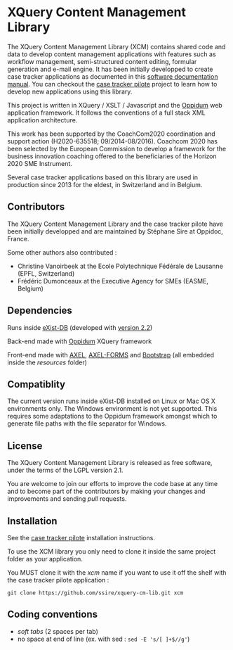 XQuery Content Management Library
=======

The XQuery Content Management Library (XCM) contains shared code and data to develop content management applications with features such as workflow management, semi-structured content editing, formular generation and e-mail engine. It has been initially developped to create case tracker applications as documented in this [software documentation manual](https://github.com/ssire/case-tracker-manual). You can checkout the [case tracker pilote](https://github.com/ssire/case-tracker-pilote) project to learn how to develop new applications using this library.

This project is written in XQuery / XSLT / Javascript and the [Oppidum](https://github.com/ssire/oppidum) web application framework. It follows the conventions of a full stack XML application architecture.

This work has been supported by the CoachCom2020 coordination and support action (H2020-635518; 09/2014-08/2016). Coachcom 2020 has been selected by the European Commission to develop a framework for the business innovation coaching offered to the beneficiaries of the Horizon 2020 SME Instrument.

Several case tracker applications based on this library are used in production since 2013 for the eldest, in Switzerland and in Belgium.

Contributors
---------

The XQuery Content Management Library and the case tracker pilote have been initially developped and are maintained by Stéphane Sire at Oppidoc, France.

Some other authors also contributed :

* Christine Vanoirbeek at the Ecole Polytechnique Fédérale de Lausanne (EPFL, Switzerland)
* Frédéric Dumonceaux at the Executive Agency for SMEs (EASME, Belgium)

Dependencies
----------

Runs inside [eXist-DB](http://exist-db.org/) (developed with [version 2.2](https://bintray.com/existdb/releases/exist))

Back-end made with [Oppidum](https://www.github.com/ssire/oppidum/) XQuery framework

Front-end made with [AXEL](http://ssire.github.io/axel/), [AXEL-FORMS](http://ssire.github.io/axel/) and [Bootstrap](http://twitter.github.io/bootstrap/) (all embedded inside the *resources* folder)

Compatiblity
----------

The current version runs inside eXist-DB installed on Linux or Mac OS X environments only. The Windows environment is not yet supported. This requires some adaptations to the Oppidum framework amongst which to generate file paths with the file separator for Windows.

License
-------

The XQuery Content Management Library is released as free software, under the terms of the LGPL version 2.1.

You are welcome to join our efforts to improve the code base at any time and to become part of the contributors by making your changes and improvements and sending *pull* requests.

Installation
------------

See the [case tracker pilote](https://github.com/ssire/case-tracker-pilote) installation instructions. 

To use the XCM library you only need to clone it inside the same project folder as your application.

You MUST clone it with the *xcm* name if you want to use it off the shelf with the case tracker pilote application :

    git clone https://github.com/ssire/xquery-cm-lib.git xcm

Coding conventions
---------------------

* _soft tabs_ (2 spaces per tab)
* no space at end of line (ex. with sed : `sed -E 's/[ ]+$//g'`)
